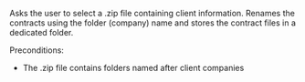 Asks the user to select a .zip file containing client information. Renames the contracts using the folder (company) name and stores the contract files in a dedicated folder.

Preconditions:
- The .zip file contains folders named after client companies
